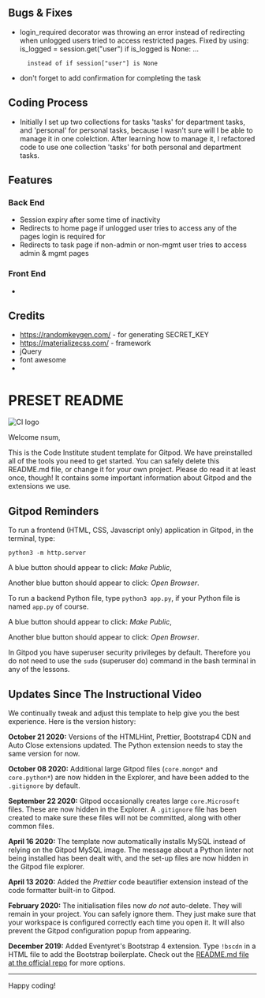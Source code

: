 ## Bugs & Fixes
- login_required decorator was throwing an error instead of 
    redirecting when unlogged users tried to access restricted pages.
    Fixed by using: is_logged = session.get("user")
        if is_logged is None: ...

        instead of if session["user"] is None

- don't forget to add confirmation for completing the task

## Coding Process
- Initially I set up two collections for tasks 'tasks' for department tasks, and 'personal' 
    for personal tasks, because I wasn't sure will I be able to manage it in one colelction.
    After learning how to manage it, I refactored code to use one collection 'tasks' for 
    both personal and department tasks.

## Features
### Back End
- Session expiry after some time of inactivity
- Redirects to home page if unlogged user tries to access any of the pages login is required for
- Redirects to task page if non-admin or non-mgmt user tries to access admin & mgmt pages


### Front End
- 



## Credits
- https://randomkeygen.com/ - for generating SECRET_KEY
- https://materializecss.com/ - framework
- jQuery
- font awesome
- 


# PRESET README


![CI logo](https://codeinstitute.s3.amazonaws.com/fullstack/ci_logo_small.png)

Welcome nsum,

This is the Code Institute student template for Gitpod. We have preinstalled all of the tools you need to get started. You can safely delete this README.md file, or change it for your own project. Please do read it at least once, though! It contains some important information about Gitpod and the extensions we use.

## Gitpod Reminders

To run a frontend (HTML, CSS, Javascript only) application in Gitpod, in the terminal, type:

`python3 -m http.server`

A blue button should appear to click: *Make Public*,

Another blue button should appear to click: *Open Browser*.

To run a backend Python file, type `python3 app.py`, if your Python file is named `app.py` of course.

A blue button should appear to click: *Make Public*,

Another blue button should appear to click: *Open Browser*.

In Gitpod you have superuser security privileges by default. Therefore you do not need to use the `sudo` (superuser do) command in the bash terminal in any of the lessons.

## Updates Since The Instructional Video

We continually tweak and adjust this template to help give you the best experience. Here is the version history:

**October 21 2020:** Versions of the HTMLHint, Prettier, Bootstrap4 CDN and Auto Close extensions updated. The Python extension needs to stay the same version for now.

**October 08 2020:** Additional large Gitpod files (`core.mongo*` and `core.python*`) are now hidden in the Explorer, and have been added to the `.gitignore` by default.

**September 22 2020:** Gitpod occasionally creates large `core.Microsoft` files. These are now hidden in the Explorer. A `.gitignore` file has been created to make sure these files will not be committed, along with other common files.

**April 16 2020:** The template now automatically installs MySQL instead of relying on the Gitpod MySQL image. The message about a Python linter not being installed has been dealt with, and the set-up files are now hidden in the Gitpod file explorer.

**April 13 2020:** Added the _Prettier_ code beautifier extension instead of the code formatter built-in to Gitpod.

**February 2020:** The initialisation files now _do not_ auto-delete. They will remain in your project. You can safely ignore them. They just make sure that your workspace is configured correctly each time you open it. It will also prevent the Gitpod configuration popup from appearing.

**December 2019:** Added Eventyret's Bootstrap 4 extension. Type `!bscdn` in a HTML file to add the Bootstrap boilerplate. Check out the <a href="https://github.com/Eventyret/vscode-bcdn" target="_blank">README.md file at the official repo</a> for more options.

--------

Happy coding!
